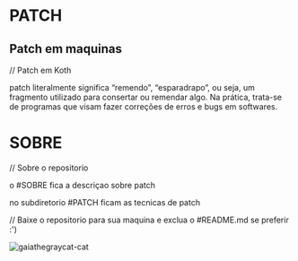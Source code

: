 # PATCH

## Patch em maquinas
// Patch em Koth

patch literalmente significa “remendo”, “esparadrapo”, ou seja, um fragmento utilizado para consertar 
ou remendar algo. Na prática, trata-se de programas que visam fazer correções de erros e bugs em softwares. 

# SOBRE
// Sobre o repositorio

o #SOBRE fica a descriçao sobre patch

no subdiretorio #PATCH ficam as tecnicas de patch

// Baixe o repositorio para sua maquina e exclua o #README.md se preferir :')

![gaiathegraycat-cat](https://user-images.githubusercontent.com/68440743/234316169-1d59cda3-f643-4faf-956f-d701d4a49fad.gif)
